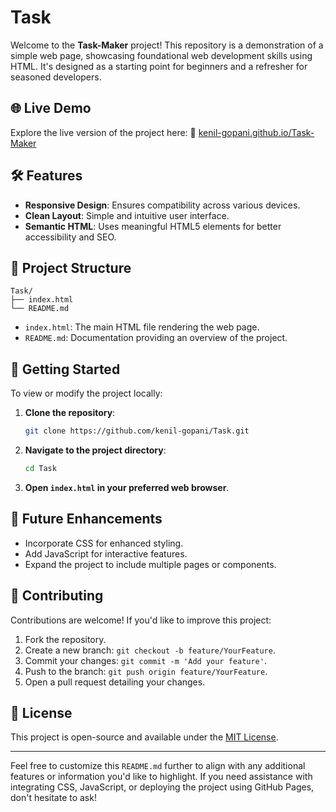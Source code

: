 # Task

Welcome to the **Task-Maker** project! This repository is a demonstration of a simple web page, showcasing foundational web development skills using HTML. It's designed as a starting point for beginners and a refresher for seasoned developers.

## 🌐 Live Demo

Explore the live version of the project here:
🔗 [kenil-gopani.github.io/Task-Maker](https://kenil-gopani.github.io/Task-Maker/)

## 🛠️ Features

* **Responsive Design**: Ensures compatibility across various devices.
* **Clean Layout**: Simple and intuitive user interface.
* **Semantic HTML**: Uses meaningful HTML5 elements for better accessibility and SEO.

## 📁 Project Structure

```
Task/
├── index.html
└── README.md
```

* `index.html`: The main HTML file rendering the web page.
* `README.md`: Documentation providing an overview of the project.

## 🚀 Getting Started

To view or modify the project locally:

1. **Clone the repository**:

   ```bash
   git clone https://github.com/kenil-gopani/Task.git
   ```

2. **Navigate to the project directory**:

   ```bash
   cd Task
   ```

3. **Open `index.html` in your preferred web browser**.

## 📌 Future Enhancements

* Incorporate CSS for enhanced styling.
* Add JavaScript for interactive features.
* Expand the project to include multiple pages or components.

## 🤝 Contributing

Contributions are welcome! If you'd like to improve this project:

1. Fork the repository.
2. Create a new branch: `git checkout -b feature/YourFeature`.
3. Commit your changes: `git commit -m 'Add your feature'`.
4. Push to the branch: `git push origin feature/YourFeature`.
5. Open a pull request detailing your changes.

## 📄 License

This project is open-source and available under the [MIT License](LICENSE).

---

Feel free to customize this `README.md` further to align with any additional features or information you'd like to highlight. If you need assistance with integrating CSS, JavaScript, or deploying the project using GitHub Pages, don't hesitate to ask!
